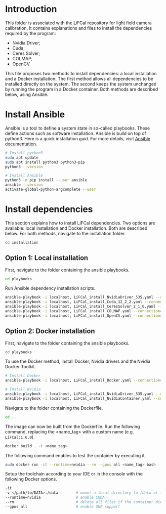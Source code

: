 # Introduction

This folder is associated with the LiFCal repository for light field camera calibration. It contains explanations and files to install the dependencies required by the program:
- Nvidia Driver;
- Cuda;
- Ceres Solver;
- COLMAP;
- OpenCV.

This file proposes two methods to install dependencies: a local installation and a Docker installation. The first method allows all dependencies to be installed directly on the system. The second keeps the system unchanged by running the program in a Docker container. Both methods are described below, using Ansible.

# Install Ansible

Ansible is a tool to define a system state in so-called playbooks. These define actions such as software installation. Ansible is build on top of python3. Here is a quick installation guid. For more details, visit <a href="https://docs.ansible.com/ansible/latest/installation_guide/intro_installation.html" target="_blank">Ansible documentation</a>.
```bash
# Install python3
sudo apt update
sudo apt install python3 python3-pip
python3 --version

# Install Ansible
python3 -m pip install --user ansible
ansible --version
activate-global-python-argcomplete --user
```

# Install dependencies

This section explains how to install LiFCal dependencies. Two options are available: local installation and Docker installation. Both are described below.
For both methods, navigate to the installation folder.
```bash
cd installation
```

## Option 1: Local installation

First, navigate to the folder containing the ansible playbooks.
```bash
cd playbooks
```

Run Ansible dependency installation scripts.
```bash
ansible-playbook -i localhost, LiFCal_install_NvidiaDriver_535.yaml --connection=local --ask-become
ansible-playbook -i localhost, LiFCal_install_Cuda_12_2_2.yaml --connection=local --ask-become
ansible-playbook -i localhost, LiFCal_install_CeresSolver_2_1_0.yaml --connection=local --ask-become
ansible-playbook -i localhost, LiFCal_install_COLMAP.yaml --connection=local --ask-become
ansible-playbook -i localhost, LiFCal_install_OpenCV.yaml --connection=local --ask-become
```

## Option 2: Docker installation

First, navigate to the folder containing the ansible playbooks.
```bash
cd playbooks
```

To use the Docker method, install Docker, Nvidia drivers and the Nvidia Docker Toolkit.
```bash
# Install Docker
ansible-playbook -i localhost, LiFCal_install_Docker.yaml --connection=local --ask-become

# Install Nvidia
ansible-playbook -i localhost, LiFCal_install_NvidiaDriver_535.yaml --connection=local --ask-become
ansible-playbook -i localhost, LiFCal_install_NvidiaContainer.yaml --connection=local --ask-become
```

Navigate to the folder containing the Dockerfile.
```bash
cd ..
```

The image can now be built from the Dockerfile. Run the following command, replacing the <name_tag> with a custom name (e.g. `LiFCal:1.0.0`).
```bash
docker build . -t <name_tag>
```
The following command enables to test the container by executing it.
```bash
sudo docker run -it --runtime=nvidia --rm --gpus all <name_tag> bash
```

Setup the toolchain according to your IDE or in the console with the following Docker options.
```bash
-it
-v </path/to/DATA>:/data        # mount a local directory to /data of the container
--runtime=nvidia                # enable CUDA
--rm                            # delete all files if the container dies
--gpus all                      # enable GUP support
```

